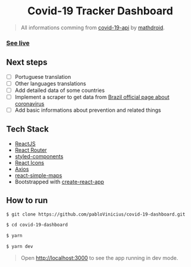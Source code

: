 <h1 align="center">
  Covid-19 Tracker Dashboard
</h1>

> All informations comming from [covid-19-api](https://github.com/mathdroid/covid-19-api) by [mathdroid](https://github.com/mathdroid).

### [See live](https://covid19.data.eti.br)

## Next steps
- [ ] Portuguese translation
- [ ] Other languages translations
- [ ] Add detailed data of some countries
- [ ] Implement a scraper to get data from [Brazil official page about coronavirus](http://plataforma.saude.gov.br/novocoronavirus/#COVID-19-brazil)
- [ ] Add basic informations about prevention and related things

## Tech Stack
-  [ReactJS](https://github.com/facebook/react)
-  [React Router](https://github.com/ReactTraining/react-router)
-  [styled-components](https://github.com/styled-components/styled-components)
-  [React Icons](https://github.com/react-icons/react-icons)
-  [Axios](https://github.com/axios/axios)
-  [react-simple-maps](https://github.com/zcreativelabs/react-simple-maps)
-  Bootstrapped with  [create-react-app](https://github.com/facebook/create-react-app)

## How to run

```bash
$ git clone https://github.com/pabloVinicius/covid-19-dashboard.git

$ cd covid-19-dashboard

$ yarn

$ yarn dev
```

> Open [http://localhost:3000](http://localhost:3000) to see the app running in dev mode.<br>
